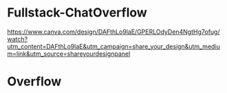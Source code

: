 # Fullstack-ChatOverflow

https://www.canva.com/design/DAFthLo9laE/GPERLOdyDen4NgtHg7ofug/watch?utm_content=DAFthLo9laE&utm_campaign=share_your_design&utm_medium=link&utm_source=shareyourdesignpanel

# Overflow
